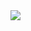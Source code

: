 <img src="https://raw.githubusercontent.com/pritamzope/OS/master/Kernel/Keyboard/keyboard_demo.png"/>



